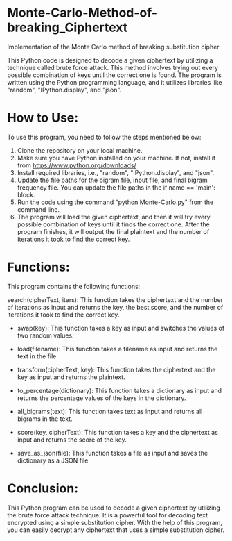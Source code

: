 # Monte-Carlo-Method-of-breaking_Ciphertext
 Implementation of the Monte Carlo method of breaking substitution cipher

This Python code is designed to decode a given ciphertext by utilizing a technique called brute force attack. This method involves trying out every possible combination of keys until the correct one is found. The program is written using the Python programming language, and it utilizes libraries like "random", "IPython.display", and "json".

# How to Use:
To use this program, you need to follow the steps mentioned below:

1. Clone the repository on your local machine.
2. Make sure you have Python installed on your machine. If not, install it from https://www.python.org/downloads/
3. Install required libraries, i.e., "random", "IPython.display", and "json".
4. Update the file paths for the bigram file, input file, and final bigram frequency file. You can update the file paths in the if name == 'main': block.
5. Run the code using the command "python Monte-Carlo.py" from the command line.
6. The program will load the given ciphertext, and then it will try every possible combination of keys until it finds the correct one. After the program finishes, it will output the final plaintext and the number of iterations it took to find the correct key.
# Functions:

This program contains the following functions:

search(cipherText, iters): This function takes the ciphertext and the number of iterations as input and returns the key, the best score, and the number of iterations it took to find the correct key.

- swap(key): This function takes a key as input and switches the values of two random values.

- load(filename): This function takes a filename as input and returns the text in the file.

- transform(cipherText, key): This function takes the ciphertext and the key as input and returns the plaintext.

- to_percentage(dictionary): This function takes a dictionary as input and returns the percentage values of the keys in the dictionary.

- all_bigrams(text): This function takes text as input and returns all bigrams in the text.

- score(key, cipherText): This function takes a key and the ciphertext as input and returns the score of the key.

- save_as_json(file): This function takes a file as input and saves the dictionary as a JSON file.

# Conclusion:
This Python program can be used to decode a given ciphertext by utilizing the brute force attack technique. It is a powerful tool for decoding text encrypted using a simple substitution cipher. With the help of this program, you can easily decrypt any ciphertext that uses a simple substitution cipher.
